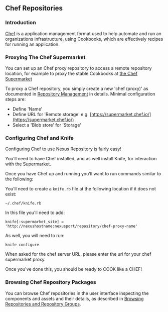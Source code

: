 <!--

    Sonatype Nexus (TM) Open Source Version
    Copyright (c) 2018-present Sonatype, Inc.
    All rights reserved. Includes the third-party code listed at http://links.sonatype.com/products/nexus/oss/attributions.

    This program and the accompanying materials are made available under the terms of the Eclipse Public License Version 1.0,
    which accompanies this distribution and is available at http://www.eclipse.org/legal/epl-v10.html.

    Sonatype Nexus (TM) Professional Version is available from Sonatype, Inc. "Sonatype" and "Sonatype Nexus" are trademarks
    of Sonatype, Inc. Apache Maven is a trademark of the Apache Software Foundation. M2eclipse is a trademark of the
    Eclipse Foundation. All other trademarks are the property of their respective owners.

-->
## Chef Repositories

### Introduction

[Chef](https://www.chef.io/) is a application management format used to help automate and run an organizations 
infrastructure, using Cookbooks, which are effectively recipes for running an application. 

### Proxying The Chef Supermarket

You can set up an Chef proxy repository to access a remote repository location, for example to proxy the stable Cookbooks 
at [the Chef Supermarket](https://supermarket.chef.io/)

To proxy a Chef repository, you simply create a new 'chef (proxy)' as documented in 
[Repository Management](https://help.sonatype.com/display/NXRM3/Configuration#Configuration-RepositoryManagement) in
details. Minimal configuration steps are:

- Define 'Name'
- Define URL for 'Remote storage' e.g. [https://supermarket.chef.io/](https://supermarket.chef.io/)
- Select a 'Blob store' for 'Storage'

### Configuring Chef and Knife 

Configuring Chef to use Nexus Repository is fairly easy! 

You'll need to have Chef installed, and as well install Knife, for interaction with the Supermarket.

Once you have Chef up and running you'll want to run commands similar to the following:

You'll need to create a `knife.rb` file at the following location if it does not exist:

`~/.chef/knife.rb`

In this file you'll need to add:

`knife[:supermarket_site] = 'http://nexushostname:nexusport/repository/chef-proxy-name'`

As well, you will need to run:

`knife configure`

When asked for the chef server URL, please enter the url for your chef supermarket proxy.

Once you've done this, you should be ready to COOK like a CHEF!

### Browsing Chef Repository Packages

You can browse Chef repositories in the user interface inspecting the components and assets and their details, as
described in [Browsing Repositories and Repository Groups](https://help.sonatype.com/display/NXRM3/Browsing+Repositories+and+Repository+Groups).
